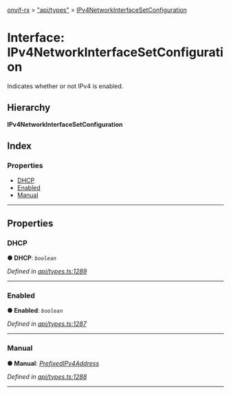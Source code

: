 [onvif-rx](../README.md) > ["api/types"](../modules/_api_types_.md) > [IPv4NetworkInterfaceSetConfiguration](../interfaces/_api_types_.ipv4networkinterfacesetconfiguration.md)

# Interface: IPv4NetworkInterfaceSetConfiguration

Indicates whether or not IPv4 is enabled.

## Hierarchy

**IPv4NetworkInterfaceSetConfiguration**

## Index

### Properties

* [DHCP](_api_types_.ipv4networkinterfacesetconfiguration.md#dhcp)
* [Enabled](_api_types_.ipv4networkinterfacesetconfiguration.md#enabled)
* [Manual](_api_types_.ipv4networkinterfacesetconfiguration.md#manual)

---

## Properties

<a id="dhcp"></a>

###  DHCP

**● DHCP**: *`boolean`*

*Defined in [api/types.ts:1289](https://github.com/patrickmichalina/onvif-rx/blob/d62cee9/src/api/types.ts#L1289)*

___
<a id="enabled"></a>

###  Enabled

**● Enabled**: *`boolean`*

*Defined in [api/types.ts:1287](https://github.com/patrickmichalina/onvif-rx/blob/d62cee9/src/api/types.ts#L1287)*

___
<a id="manual"></a>

###  Manual

**● Manual**: *[PrefixedIPv4Address](_api_types_.prefixedipv4address.md)*

*Defined in [api/types.ts:1288](https://github.com/patrickmichalina/onvif-rx/blob/d62cee9/src/api/types.ts#L1288)*

___

